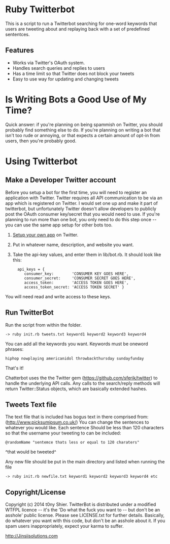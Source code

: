 Ruby Twitterbot
===========

This is a script to run a Twitterbot searching for one-word keywords that
users are tweeting about and replaying back with a set of predefined sententces.


Features
--------
* Works via Twitter's OAuth system.
* Handles search queries and replies to users
* Has a time limit so that Twitter does not block your tweets
* Easy to use way for updating and changing tweets

Is Writing Bots a Good Use of My Time?
======================================

Quick answer: if you're planning on being spammish on Twitter, you
should probably find something else to do. If you're planning on
writing a bot that isn't too rude or annoying, or that expects a
certain amount of opt-in from users, then you're probably good.


Using Twitterbot
================

Make a Developer Twitter account
----------------------
Before you setup a bot for the first time, you will need to register an
application with Twitter.  Twitter requires all API communication to be via an
app which is registered on Twitter. I would set one up and make it
part of twitterbot, but unfortunately Twitter doesn't allow developers
to publicly post the OAuth consumer key/secret that you would need to
use.  If you're planning to run more than one bot, you only need to do
this step once -- you can use the same app setup for other bots too. 

1. [Setup your own app](https://twitter.com/apps/new) on Twitter.

2. Put in whatever name, description, and website you want.

3. Take the api-key values, and enter them in lib/bot.rb. It should look like this:

         api_keys = {
  			consumer_key:        'CONSUMER KEY GOES HERE',
  			consumer_secret:     'CONSUMER SECRET GOES HERE',
  			access_token:        'ACCESS TOKEN GOES HERE',
  			access_token_secret: 'ACCESS TOKEN SECRET' }
 		          

You will need read and write access to these keys. 


Run TwitterBot
--------------

Run the script from within the folder. 

   	-> ruby init.rb tweets.txt keyword1 keyword2 keyword3 keyword4 

You can add all the keywords you want. Keywords must be oneword phrases: 
	
	hiphop nowplaying americanidol throwbackthursday sundayfunday 

That's it!

Chatterbot uses the the Twitter gem
(https://github.com/sferik/twitter) to handle the underlying API
calls. Any calls to the search/reply methods will return
Twitter::Status objects, which are basically extended hashes.

Tweets Text file
--------------
The text file that is included has bogus text in there comprised from:
(http://www.picksumipsum.co.uk/)
You can change the sentences to whatever you would like.  Each sentence
Should be less than 120 characters so that the username your tweeting
to can be included: 

	@randomName "sentemce thats less or equal to 120 charaters" 

^that would be tweeted^ 

Any new file should be put in the main directory and listed when running the file 

	-> ruby init.rb newfile.txt keyword1 keyword2 keyword3 keyword4 etc



Copyright/License
-----------------

Copyright (c) 2014 t0ny Shier. TwitterBot is distributed under a
modified WTFPL licence -- it's the 'Do what the fuck you want to --
but don't be an asshole' public license.  Please see LICENSE.txt for
further details. Basically, do whatever you want with this code, but
don't be an asshole about it.  If you spam users inappropriately,
expect your karma to suffer.


http://Jinsiisolutions.com
